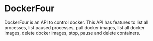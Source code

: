 # DockerFour
DockerFour is an API to control docker. This API has features to list all processes, list paused processes, pull docker images, list all docker images, delete docker images, stop, pause and delete containers.

